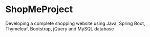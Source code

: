 # ShopMeProject
Developing a complete shopping website using Java, Spring Boot, Thymeleaf, Bootstrap, jQuery and MySQL database

